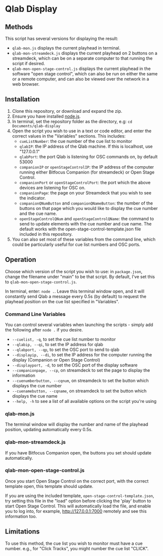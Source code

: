 # Qlab Display

## Methods

This script has several versions for displaying the result:
- `qlab-mon.js` displays the current playhead in terminal.
- `qlab-mon-streamdeck.js` displays the current playhead on 2 buttons on a streamdeck, which can be on a separate computer to that running the script if desired.
- `qlab-mon-open-stage-control.js` displays the current playhead in the software "open stage control", which can also be run on either the same or a remote computer, and can also be viewed over the network in a web browser.

## Installation

1. Clone this repository, or download and expand the zip.
2. Ensure you have installed [node.js](https://nodejs.org/en/).
3. In terminal, set the repository folder as the directory, e.g: `cd Documents/qlab-display`
4. Open the script you wish to use in a text or code editor, and enter the correct values in the "Variables" sections. This includes:
   - `cueListNumber`: the cue number of the cue list to monitor
   - `qlabIP`: the IP address of the Qlab machine. If this is localhost, use "127.0.0.1"
   - `qlabPort`: the port Qlab is listening for OSC commands on, by default 53000
   - `companionIP` or `openStageControlIP`: the IP address of the computer running either Bitfocus Companion (for streamdeck) or Open Stage Control.
   - `companionPort` or `openStageControlPort`: the port which the above devices are listening for OSC on.
   - `companionPage`: the page on your Streamdeck that you wish to see the indicator.
   - `companionQNumButton` and `companionQNameButton`: the number of the buttons on that page which you would like to display the cue number and the cue name.
   - `openStageControlQNum` and `openStageControlQName`: the command to send to update elements with the cue number and cue name. The default works with the open-stage-control-template.json file included in this repository.
5. You can also set most of these variables from the command line, which could be particularly useful for cue list numbers and OSC ports.

## Operation

Choose which version of the script you wish to use: in `package.json`, change the filename under "main" to be that script. By default, I've set this to `qlab-mon-open-stage-control.js`.

In terminal, enter: `node .`. Leave this terminal window open, and it will constantly send Qlab a message every 0.5s (by default) to request the playhead position on the cue list specified in "Variables".

### Command Line Variables

You can control several variables when launching the scripts - simply add the following after `node .` if you desire.

- `--cuelist, -q`, to set the cue list number to monitor
- `--qlabip, --qi`, to set the IP address for qlab
- `--qlabport, --qp`, to set the OSC port to send to qlab
- `--displayip, --di`, to set the IP address for the computer running the display (Companion or Open Stage Control)
- `--displayport, -d`, to set the OSC port of the display software
- `--companionpage, --cp`, on streamdeck to set the page to display the information
- `--cuenumberbutton, --cqnum`, on streamdeck to set the button which displays the cue number
- `--cuenamebutton, --cqname`, on streamdeck to set the button which displays the cue name
- `--help, -h` to see a list of all available options on the script you're using

### qlab-mon.js

The terminal window will display the number and name of the playhead position, updating automatically every 0.5s.

### qlab-mon-streamdeck.js

If you have Bitfocus Companion open, the buttons you set should update automatically.

### qlab-mon-open-stage-control.js

Once you start Open Stage Control on the correct port, with the correct template open, this template should update.

If you are using the included template, `open-stage-control-template.json`, try setting this file in the "load" option before clicking the 'play' button to start Open Stage Control. This will automatically load the file, and enable you to log into, for example, http://127.0.0.1:7000 remotely and see this information too.

## Limitations

To use this method, the cue list you wish to monitor must have a cue number. e.g., for "Click Tracks", you might number the cue list "CLICK".
